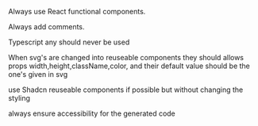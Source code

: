 Always use React functional components.

Always add comments.

Typescript any should never be used

When svg's are changed into reuseable components they should allows props width,height,className,color, and their default value should be the one's given in svg

use Shadcn reuseable components if possible but without changing the styling

always ensure accessibility for the generated code
